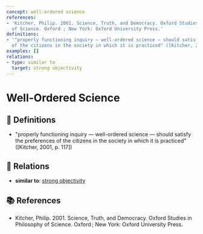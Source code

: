 ```yaml
---
concept: well-ordered science
references:
- 'Kitcher, Philip. 2001. Science, Truth, and Democracy. Oxford Studies in Philosophy
  of Science. Oxford ; New York: Oxford University Press.'
definitions:
- '"properly functioning inquiry — well-ordered science — should satisfy the preferences
  of the citizens in the society in which it is practiced" ([Kitcher, 2001, p. 117])'
examples: []
relations:
- type: similar to
  target: strong objectivity
---
```


# Well-Ordered Science

## 📖 Definitions

- "properly functioning inquiry — well-ordered science — should satisfy the preferences of the citizens in the society in which it is practiced" ([Kitcher, 2001, p. 117])

## 🔗 Relations

- **similar to**: [strong objectivity](./strong-objectivity.md)

## 📚 References

- Kitcher, Philip. 2001. Science, Truth, and Democracy. Oxford Studies in Philosophy of Science. Oxford ; New York: Oxford University Press.
